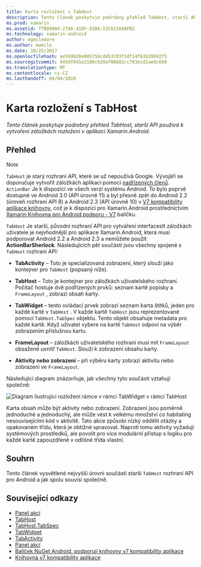 ```yaml
---
title: Karta rozložení s TabHost
description: Tento článek poskytuje podrobný přehled TabHost, starší API používá k vytvoření záložkách rozložení v aplikaci Xamarin.Android.
ms.prod: xamarin
ms.assetid: 77B890A4-27A6-41DF-81BA-22C6116A8FB2
ms.technology: xamarin-android
author: mgmclemore
ms.author: mamcle
ms.date: 10/25/2017
ms.openlocfilehash: ae5b9020e08575bcd453703f3df14f63b288d2f5
ms.sourcegitcommit: 945df041e2180cb20af08b83cc703ecd1aedc6b0
ms.translationtype: MT
ms.contentlocale: cs-CZ
ms.lasthandoff: 04/04/2018
---
```

# <a name="tab-layout-with-tabhost"></a>Karta rozložení s TabHost

_Tento článek poskytuje podrobný přehled TabHost, starší API používá k vytvoření záložkách rozložení v aplikaci Xamarin.Android._


## <a name="overview"></a>Přehled

> [!NOTE]
> `TabHost` je starý rozhraní API, které se už nepoužívá Google. Vývojáři se doporučuje vytvořit záložkách aplikací pomocí [nadřízených členů](~/android/user-interface/controls/action-bar.md). `ActionBar` Je k dispozici ve všech verzí systému Android. To bylo poprvé dostupné ve Android 3.0 (API úrovně 11) a byl přesně zpět do Android 2.2 (úroveň rozhraní API 8) a Android 2.3 (API úrovně 10) v [V7 kompatibility aplikace knihovny](http://developer.android.com/tools/support-library/features.html#v7-appcompat), což je k dispozici pro Xamarin.Android prostřednictvím [Xamarin Knihovna pro Android podporu - V7](https://www.nuget.org/packages/Xamarin.Android.Support.v7.AppCompat/) balíčku.

`TabHost` Je starší, původní rozhraní API pro vytváření interfacesIt záložkách uživatele je nejvhodnější pro aplikace Xamarin.Android, která musí podporovat Android 2.2 a Android 2.3 a nemůžete použít **ActionBarSherlock**.
Následujících pět součástí jsou všechny spojené s `TabHost` rozhraní API:

-  **TabActivity** &ndash; Toto je specializovaná zobrazení, který slouží jako kontejner pro `TabHost` (popsaný níže).

-  **TabHost** &ndash; Toto je kontejner pro záložkách uživatelského rozhraní. Počítač hostuje dvě podřízených prvků: seznam kartě popisky a `FrameLayout` , zobrazí obsah karty.

-  **TabWidget** &ndash; tento ovládací prvek zobrazí seznam karta štítků, jeden pro každé kartě v `TabHost` . V každé kartě `TabHost` jsou reprezentované pomocí `TabHost.TabSpec` objektu. Tento objekt obsahuje metadata pro každé kartě. Když uživatel vybere na kartě `TabHost` odpoví na výběr zobrazením příslušnou kartu.

-  **FrameLayout** &ndash; záložkách uživatelského rozhraní musí mít `FrameLayout` obsažené uvnitř `TabHost`. Slouží k zobrazení obsahu karty.

-  **Aktivity nebo zobrazení** &ndash; při výběru karty zobrazí aktivitu nebo zobrazení ve `FrameLayout`.

Následující diagram znázorňuje, jak všechny tyto součásti vztahují společně:

![Diagram ilustrující rozložení rámce v rámci TabWidget v rámci TabHost](tab-host-images/image03.png)

Karta obsah může být aktivity nebo zobrazení. Zobrazení jsou poměrně jednoduché a jednoduchý, ale může vést k velkému množství co habitating nesouvisejícími kód v aktivitě. Tato akce způsobí nízký oddělit otázky a opakovaném třídu, která je obtížné spravovat. Naproti tomu aktivity vyžadují systémových prostředků, ale povolit pro více modulární přístup s logiku pro každé kartě zapouzdřené v odlišné třída vlastní.


## <a name="summary"></a>Souhrn

Tento článek vysvětlené nejvyšší úrovni součástí starší `TabHost` rozhraní API pro Android a jak spolu souvisí společně.



## <a name="related-links"></a>Související odkazy

- [Panel akcí](http://developer.android.com/guide/topics/ui/actionbar.html)
- [TabHost](https://developer.xamarin.com/api/type/Android.Widget.TabHost/)
- [TabHost.TabSpec](https://developer.xamarin.com/api/type/Android.Widget.TabHost+TabSpec/)
- [TabWidget](https://developer.xamarin.com/api/type/Android.Widget.TabWidget/)
- [TabActivity](https://developer.xamarin.com/api/type/Android.App.TabActivity/)
- [Panel akcí](http://developer.android.com/guide/topics/ui/actionbar.html)
- [Balíček NuGet Android, podporují knihovny v7 kompatibility aplikace](https://www.nuget.org/packages/Xamarin.Android.Support.v7.AppCompat/)
- [Knihovna v7 kompatibility aplikace](http://developer.android.com/tools/support-library/features.html#v7-appcompat)
